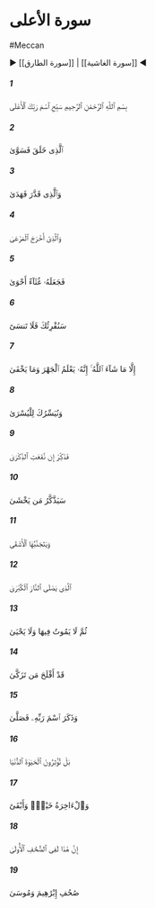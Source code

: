 # سورة الأعلى
#Meccan
▶ [[سورة الطارق]] | [[سورة الغاشية]] ◀
##### 1
<span class="ayah hovertext" data-hover="Glorify the name of thy Guardian-Lord Most High,">بِسْمِ ٱللَّهِ ٱلرَّحْمَٰنِ ٱلرَّحِيمِ سَبِّحِ ٱسْمَ رَبِّكَ ٱلْأَعْلَى</span>
##### 2
<span class="ayah hovertext" data-hover="Who hath created, and further, given order and proportion;">ٱلَّذِى خَلَقَ فَسَوَّىٰ</span>
##### 3
<span class="ayah hovertext" data-hover="Who hath ordained laws. And granted guidance;">وَٱلَّذِى قَدَّرَ فَهَدَىٰ</span>
##### 4
<span class="ayah hovertext" data-hover="And Who bringeth out the (green and luscious) pasture,">وَٱلَّذِىٓ أَخْرَجَ ٱلْمَرْعَىٰ</span>
##### 5
<span class="ayah hovertext" data-hover="And then doth make it (but) swarthy stubble.">فَجَعَلَهُۥ غُثَآءً أَحْوَىٰ</span>
##### 6
<span class="ayah hovertext" data-hover="By degrees shall We teach thee to declare (the Message), so thou shalt not forget,">سَنُقْرِئُكَ فَلَا تَنسَىٰٓ</span>
##### 7
<span class="ayah hovertext" data-hover="Except as Allah wills: For He knoweth what is manifest and what is hidden.">إِلَّا مَا شَآءَ ٱللَّهُ ۚ إِنَّهُۥ يَعْلَمُ ٱلْجَهْرَ وَمَا يَخْفَىٰ</span>
##### 8
<span class="ayah hovertext" data-hover="And We will make it easy for thee (to follow) the simple (Path).">وَنُيَسِّرُكَ لِلْيُسْرَىٰ</span>
##### 9
<span class="ayah hovertext" data-hover="Therefore give admonition in case the admonition profits (the hearer).">فَذَكِّرْ إِن نَّفَعَتِ ٱلذِّكْرَىٰ</span>
##### 10
<span class="ayah hovertext" data-hover="The admonition will be received by those who fear (Allah):">سَيَذَّكَّرُ مَن يَخْشَىٰ</span>
##### 11
<span class="ayah hovertext" data-hover="But it will be avoided by those most unfortunate ones,">وَيَتَجَنَّبُهَا ٱلْأَشْقَى</span>
##### 12
<span class="ayah hovertext" data-hover="Who will enter the Great Fire,">ٱلَّذِى يَصْلَى ٱلنَّارَ ٱلْكُبْرَىٰ</span>
##### 13
<span class="ayah hovertext" data-hover="In which they will then neither die nor live.">ثُمَّ لَا يَمُوتُ فِيهَا وَلَا يَحْيَىٰ</span>
##### 14
<span class="ayah hovertext" data-hover="But those will prosper who purify themselves,">قَدْ أَفْلَحَ مَن تَزَكَّىٰ</span>
##### 15
<span class="ayah hovertext" data-hover="And glorify the name of their Guardian-Lord, and (lift their hearts) in prayer.">وَذَكَرَ ٱسْمَ رَبِّهِۦ فَصَلَّىٰ</span>
##### 16
<span class="ayah hovertext" data-hover="Nay (behold), ye prefer the life of this world;">بَلْ تُؤْثِرُونَ ٱلْحَيَوٰةَ ٱلدُّنْيَا</span>
##### 17
<span class="ayah hovertext" data-hover="But the Hereafter is better and more enduring.">وَٱلْءَاخِرَةُ خَيْرٌۭ وَأَبْقَىٰٓ</span>
##### 18
<span class="ayah hovertext" data-hover="And this is in the Books of the earliest (Revelation),-">إِنَّ هَٰذَا لَفِى ٱلصُّحُفِ ٱلْأُولَىٰ</span>
##### 19
<span class="ayah hovertext" data-hover="The Books of Abraham and Moses.">صُحُفِ إِبْرَٰهِيمَ وَمُوسَىٰ</span>
